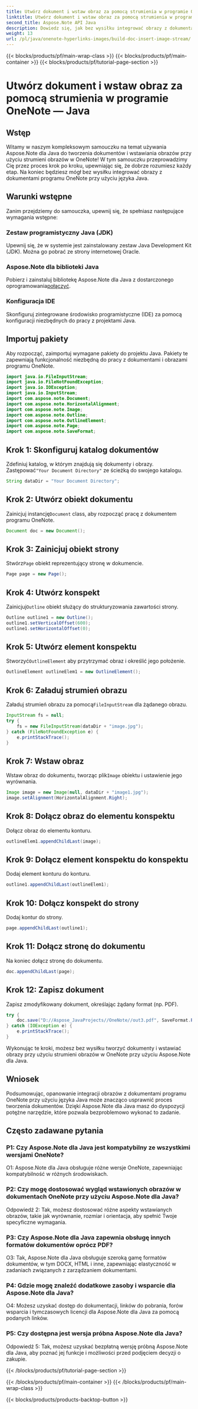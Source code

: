 ```yaml
---
title: Utwórz dokument i wstaw obraz za pomocą strumienia w programie OneNote — Java
linktitle: Utwórz dokument i wstaw obraz za pomocą strumienia w programie OneNote — Java
second_title: Aspose.Note API Java
description: Dowiedz się, jak bez wysiłku integrować obrazy z dokumentami OneNote za pomocą Aspose.Note dla Java. Samouczek krok po kroku dla programistów Java.
weight: 13
url: /pl/java/onenote-hyperlinks-images/build-doc-insert-image-stream/
---
```


{{< blocks/products/pf/main-wrap-class >}}
{{< blocks/products/pf/main-container >}}
{{< blocks/products/pf/tutorial-page-section >}}

# Utwórz dokument i wstaw obraz za pomocą strumienia w programie OneNote — Java

## Wstęp

Witamy w naszym kompleksowym samouczku na temat używania Aspose.Note dla Java do tworzenia dokumentów i wstawiania obrazów przy użyciu strumieni obrazów w OneNote! W tym samouczku przeprowadzimy Cię przez proces krok po kroku, upewniając się, że dobrze rozumiesz każdy etap. Na koniec będziesz mógł bez wysiłku integrować obrazy z dokumentami programu OneNote przy użyciu języka Java.

## Warunki wstępne

Zanim przejdziemy do samouczka, upewnij się, że spełniasz następujące wymagania wstępne:

### Zestaw programistyczny Java (JDK)

Upewnij się, że w systemie jest zainstalowany zestaw Java Development Kit (JDK). Można go pobrać ze strony internetowej Oracle.

### Aspose.Note dla biblioteki Java

 Pobierz i zainstaluj bibliotekę Aspose.Note dla Java z dostarczonego oprogramowania[połączyć](https://releases.aspose.com/note/java/).

### Konfiguracja IDE

Skonfiguruj zintegrowane środowisko programistyczne (IDE) za pomocą konfiguracji niezbędnych do pracy z projektami Java.

## Importuj pakiety

Aby rozpocząć, zaimportuj wymagane pakiety do projektu Java. Pakiety te zapewniają funkcjonalność niezbędną do pracy z dokumentami i obrazami programu OneNote.

```java
import java.io.FileInputStream;
import java.io.FileNotFoundException;
import java.io.IOException;
import java.io.InputStream;
import com.aspose.note.Document;
import com.aspose.note.HorizontalAlignment;
import com.aspose.note.Image;
import com.aspose.note.Outline;
import com.aspose.note.OutlineElement;
import com.aspose.note.Page;
import com.aspose.note.SaveFormat;
```

## Krok 1: Skonfiguruj katalog dokumentów

 Zdefiniuj katalog, w którym znajdują się dokumenty i obrazy. Zastępować`"Your Document Directory"` ze ścieżką do swojego katalogu.

```java
String dataDir = "Your Document Directory";
```

## Krok 2: Utwórz obiekt dokumentu

 Zainicjuj instancję`Document` class, aby rozpocząć pracę z dokumentem programu OneNote.

```java
Document doc = new Document();
```

## Krok 3: Zainicjuj obiekt strony

 Stwórz`Page` obiekt reprezentujący stronę w dokumencie.

```java
Page page = new Page();
```

## Krok 4: Utwórz konspekt

 Zainicjuj`Outline` obiekt służący do strukturyzowania zawartości strony.

```java
Outline outline1 = new Outline();
outline1.setVerticalOffset(600);
outline1.setHorizontalOffset(0);
```

## Krok 5: Utwórz element konspektu

 Stworzyć`OutlineElement` aby przytrzymać obraz i określić jego położenie.

```java
OutlineElement outlineElem1 = new OutlineElement();
```

## Krok 6: Załaduj strumień obrazu

 Załaduj strumień obrazu za pomocą`FileInputStream` dla żądanego obrazu.

```java
InputStream fs = null;
try {
    fs = new FileInputStream(dataDir + "image.jpg");
} catch (FileNotFoundException e) {
    e.printStackTrace();
}
```

## Krok 7: Wstaw obraz

 Wstaw obraz do dokumentu, tworząc plik`Image` obiektu i ustawienie jego wyrównania.

```java
Image image = new Image(null, dataDir + "image1.jpg");
image.setAlignment(HorizontalAlignment.Right);
```

## Krok 8: Dołącz obraz do elementu konspektu

Dołącz obraz do elementu konturu.

```java
outlineElem1.appendChildLast(image);
```

## Krok 9: Dołącz element konspektu do konspektu

Dodaj element konturu do konturu.

```java
outline1.appendChildLast(outlineElem1);
```

## Krok 10: Dołącz konspekt do strony

Dodaj kontur do strony.

```java
page.appendChildLast(outline1);
```

## Krok 11: Dołącz stronę do dokumentu

Na koniec dołącz stronę do dokumentu.

```java
doc.appendChildLast(page);
```

## Krok 12: Zapisz dokument

Zapisz zmodyfikowany dokument, określając żądany format (np. PDF).

```java
try {
    doc.save("D://Aspose_JavaProjects//OneNote//out3.pdf", SaveFormat.Pdf);
} catch (IOException e) {
    e.printStackTrace();
}
```

Wykonując te kroki, możesz bez wysiłku tworzyć dokumenty i wstawiać obrazy przy użyciu strumieni obrazów w OneNote przy użyciu Aspose.Note dla Java.

## Wniosek

Podsumowując, opanowanie integracji obrazów z dokumentami programu OneNote przy użyciu języka Java może znacząco usprawnić proces tworzenia dokumentów. Dzięki Aspose.Note dla Java masz do dyspozycji potężne narzędzie, które pozwala bezproblemowo wykonać to zadanie.

## Często zadawane pytania

### P1: Czy Aspose.Note dla Java jest kompatybilny ze wszystkimi wersjami OneNote?

O1: Aspose.Note dla Java obsługuje różne wersje OneNote, zapewniając kompatybilność w różnych środowiskach.

### P2: Czy mogę dostosować wygląd wstawionych obrazów w dokumentach OneNote przy użyciu Aspose.Note dla Java?

Odpowiedź 2: Tak, możesz dostosować różne aspekty wstawianych obrazów, takie jak wyrównanie, rozmiar i orientacja, aby spełnić Twoje specyficzne wymagania.

### P3: Czy Aspose.Note dla Java zapewnia obsługę innych formatów dokumentów oprócz PDF?

O3: Tak, Aspose.Note dla Java obsługuje szeroką gamę formatów dokumentów, w tym DOCX, HTML i inne, zapewniając elastyczność w zadaniach związanych z zarządzaniem dokumentami.

### P4: Gdzie mogę znaleźć dodatkowe zasoby i wsparcie dla Aspose.Note dla Java?

O4: Możesz uzyskać dostęp do dokumentacji, linków do pobrania, forów wsparcia i tymczasowych licencji dla Aspose.Note dla Java za pomocą podanych linków.

### P5: Czy dostępna jest wersja próbna Aspose.Note dla Java?

Odpowiedź 5: Tak, możesz uzyskać bezpłatną wersję próbną Aspose.Note dla Java, aby poznać jej funkcje i możliwości przed podjęciem decyzji o zakupie.

{{< /blocks/products/pf/tutorial-page-section >}}

{{< /blocks/products/pf/main-container >}}
{{< /blocks/products/pf/main-wrap-class >}}

{{< blocks/products/products-backtop-button >}}
